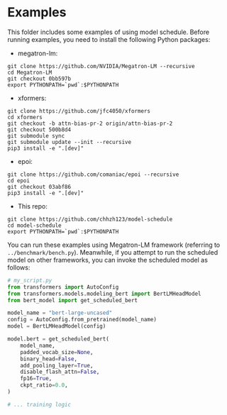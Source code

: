 <!--- Copyright Amazon.com, Inc. or its affiliates. All Rights Reserved. -->
<!--- SPDX-License-Identifier: Apache-2.0  -->

# Examples

This folder includes some examples of using model schedule. 
Before running examples, you need to install the following Python packages:

- megatron-lm:
```
git clone https://github.com/NVIDIA/Megatron-LM --recursive
cd Megatron-LM
git checkout 0bb597b
export PYTHONPATH=`pwd`:$PYTHONPATH
```

- xformers:
```
git clone https://github.com/jfc4050/xformers
cd xformers
git checkout -b attn-bias-pr-2 origin/attn-bias-pr-2
git checkout 500b8d4
git submodule sync 
git submodule update --init --recursive
pip3 install -e ".[dev]"
```

- epoi:
```
git clone https://github.com/comaniac/epoi --recursive
cd epoi
git checkout 03abf86
pip3 install -e ".[dev]"
```

- This repo:
```
git clone https://github.com/chhzh123/model-schedule
cd model-schedule
export PYTHONPATH=`pwd`:$PYTHONPATH
```

You can run these examples using Megatron-LM framework (referring to `../benchmark/bench.py`).
Meanwhile, if you attempt to run the scheduled model on other frameworks, you can invoke
the scheduled model as follows:

```python
# my_script.py
from transformers import AutoConfig
from transformers.models.modeling_bert import BertLMHeadModel
from bert_model import get_scheduled_bert

model_name = "bert-large-uncased"
config = AutoConfig.from_pretrained(model_name)
model = BertLMHeadModel(config)

model.bert = get_scheduled_bert(
    model_name,
    padded_vocab_size=None,
    binary_head=False,
    add_pooling_layer=True,
    disable_flash_attn=False,
    fp16=True,
    ckpt_ratio=0.0,
)

# ... training logic
```
